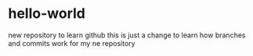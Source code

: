 # hello-world
new repository to learn github
this is just a change to learn how branches and commits work for my ne repository
